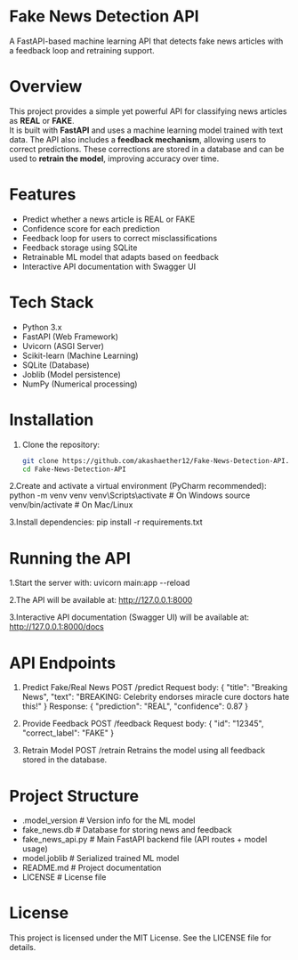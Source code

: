 # Fake News Detection API
A FastAPI-based machine learning API that detects fake news articles with a feedback loop and retraining support.

# Overview
This project provides a simple yet powerful API for classifying news articles as **REAL** or **FAKE**.  
It is built with **FastAPI** and uses a machine learning model trained with text data.
The API also includes a **feedback mechanism**, allowing users to correct predictions. These corrections are stored in a database and can be used to **retrain the model**, improving accuracy over time.

# Features
- Predict whether a news article is REAL or FAKE  
- Confidence score for each prediction  
- Feedback loop for users to correct misclassifications  
- Feedback storage using SQLite  
- Retrainable ML model that adapts based on feedback  
- Interactive API documentation with Swagger UI  

# Tech Stack
- Python 3.x  
- FastAPI (Web Framework)  
- Uvicorn (ASGI Server)  
- Scikit-learn (Machine Learning)  
- SQLite (Database)  
- Joblib (Model persistence)  
- NumPy (Numerical processing)  

# Installation
1. Clone the repository:
   ```bash
   git clone https://github.com/akashaether12/Fake-News-Detection-API.git
   cd Fake-News-Detection-API

2.Create and activate a virtual environment (PyCharm recommended):
   python -m venv venv
   venv\Scripts\activate     # On Windows
   source venv/bin/activate  # On Mac/Linux

3.Install dependencies:
   pip install -r requirements.txt

# Running the API
1.Start the server with:
   uvicorn main:app --reload

2.The API will be available at:
   http://127.0.0.1:8000

3.Interactive API documentation (Swagger UI) will be available at:
   http://127.0.0.1:8000/docs

# API Endpoints
1. Predict Fake/Real News
POST /predict
Request body:
   {
     "title": "Breaking News",
     "text": "BREAKING: Celebrity endorses miracle cure doctors hate this!"
   }
Response:
   {
     "prediction": "REAL",
     "confidence": 0.87
   }

2. Provide Feedback
POST /feedback
Request body:
   {
     "id": "12345",
     "correct_label": "FAKE"
   }

3. Retrain Model
POST /retrain
Retrains the model using all feedback stored in the database.

# Project Structure
- .model_version       # Version info for the ML model
- fake_news.db         # Database for storing news and feedback
- fake_news_api.py     # Main FastAPI backend file (API routes + model usage)
- model.joblib         # Serialized trained ML model
- README.md            # Project documentation
- LICENSE              # License file

# License
This project is licensed under the MIT License. See the LICENSE file for details.
